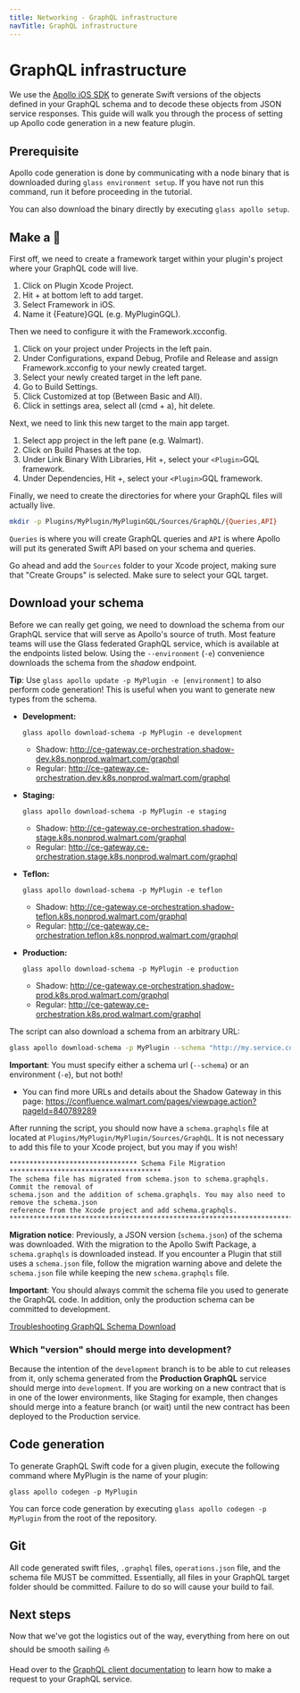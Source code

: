 ```yaml
---
title: Networking - GraphQL infrastructure
navTitle: GraphQL infrastructure
---
```


# GraphQL infrastructure

We use the [Apollo iOS SDK](https://github.com/apollographql/apollo-ios) to generate Swift versions of the objects defined in your GraphQL schema and to decode these objects from JSON service responses. This guide will walk you through the process of setting up Apollo code generation in a new feature plugin.

## Prerequisite

Apollo code generation is done by communicating with a node binary that is downloaded during `glass environment setup`. If you have not run this command, run it before proceeding in the tutorial.

You can also download the binary directly by executing `glass apollo setup`.

## Make a 🏡

First off, we need to create a framework target within your plugin's project where your GraphQL code will live.

1. Click on Plugin Xcode Project.
2. Hit + at bottom left to add target.
3. Select Framework in iOS.
4. Name it {Feature}GQL (e.g. MyPluginGQL).

Then we need to configure it with the Framework.xcconfig.

1. Click on your project under Projects in the left pain.
2. Under Configurations, expand Debug, Profile and Release and assign Framework.xcconfig to your newly created target.
3. Select your newly created target in the left pane.
4. Go to Build Settings.
5. Click Customized at top (Between Basic and All).
6. Click in settings area, select all (cmd + a), hit delete.

Next, we need to link this new target to the main app target.

1. Select app project in the left pane (e.g. Walmart).
2. Click on Build Phases at the top.
3. Under Link Binary With Libraries, Hit +, select your `<Plugin>`GQL framework.
4. Under Dependencies, Hit +, select your `<Plugin>`GQL framework.

Finally, we need to create the directories for where your GraphQL files will actually live.

```sh
mkdir -p Plugins/MyPlugin/MyPluginGQL/Sources/GraphQL/{Queries,API}
```

`Queries` is where you will create GraphQL queries and `API` is where Apollo will put its generated Swift API based on your schema and queries. 

Go ahead and add the `Sources` folder to your Xcode project, making sure that "Create Groups" is selected. Make sure to select your GQL target.

## Download your schema

Before we can really get going, we need to download the schema from our GraphQL service that will serve as Apollo's source of truth. Most feature teams will use the Glass federated GraphQL service, which is available at the endpoints listed below. Using the `--environment` (`-e`) convenience downloads the schema from the _shadow_ endpoint.

**Tip**: Use `glass apollo update -p MyPlugin -e [environment]` to also perform code generation! This is useful when you want to generate new types from the schema.

  - **Development:** 
    ```
    glass apollo download-schema -p MyPlugin -e development
    ```
    * Shadow: http://ce-gateway.ce-orchestration.shadow-dev.k8s.nonprod.walmart.com/graphql
    * Regular: http://ce-gateway.ce-orchestration.dev.k8s.nonprod.walmart.com/graphql

  - **Staging:**

    ```
    glass apollo download-schema -p MyPlugin -e staging
    ```

    * Shadow: http://ce-gateway.ce-orchestration.shadow-stage.k8s.nonprod.walmart.com/graphql
    * Regular: http://ce-gateway.ce-orchestration.stage.k8s.nonprod.walmart.com/graphql

  - **Teflon:** 
    ```
    glass apollo download-schema -p MyPlugin -e teflon
    ```

    * Shadow: http://ce-gateway.ce-orchestration.shadow-teflon.k8s.nonprod.walmart.com/graphql
    * Regular: http://ce-gateway.ce-orchestration.teflon.k8s.nonprod.walmart.com/graphql

  - **Production:** 
    ```
    glass apollo download-schema -p MyPlugin -e production
    ```

    * Shadow: http://ce-gateway.ce-orchestration.shadow-prod.k8s.prod.walmart.com/graphql
    * Regular: http://ce-gateway.ce-orchestration.k8s.prod.walmart.com/graphql

The script can also download a schema from an arbitrary URL:

```sh
glass apollo download-schema -p MyPlugin --schema "http://my.service.com/graphql"
```

**Important**: You must specify either a schema url (`--schema`) or an environment (`-e`), but not both!

  * You can find more URLs and details about the Shadow Gateway in this page:
    https://confluence.walmart.com/pages/viewpage.action?pageId=840789289

After running the script, you should now have a `schema.graphqls` file at located at `Plugins/MyPlugin/MyPlugin/Sources/GraphQL`. It is not necessary to add this file to your Xcode project, but you may if you wish!

```text
******************************** Schema File Migration **************************************
The schema file has migrated from schema.json to schema.graphqls. Commit the removal of
schema.json and the addition of schema.graphqls. You may also need to remove the schema.json
reference from the Xcode project and add schema.graphqls.
*********************************************************************************************
```

**Migration notice**: Previously, a JSON version (`schema.json`) of the schema was downloaded. With the migration to the Apollo Swift Package, a `schema.graphqls` is downloaded instead. If you encounter a Plugin that still uses a `schema.json` file, follow the migration warning above and delete the `schema.json` file while keeping the new `schema.graphqls` file.

**Important**: You should always commit the schema file you used to generate the GraphQL code. In addition, only the production schema can be committed to development.

[Troubleshooting GraphQL Schema Download](https://gecgithub01.walmart.com/walmart-ios/glass-app/blob/development/docs/troubleshooting/graphql-schema-troubleshooting.md)

### Which "version" should merge into development?

Because the intention of the `development` branch is to be able to cut releases from it, only schema generated from the **Production GraphQL** service should merge into `development`. If you are working on a new contract that is in one of the lower environments, like Staging for example, then changes should merge into a feature branch (or wait) until the new contract has been deployed to the Production service.

## Code generation


To generate GraphQL Swift code for a given plugin, execute the following command where MyPlugin is the name of your plugin:

```
glass apollo codegen -p MyPlugin
```

You can force code generation by executing `glass apollo codegen -p MyPlugin` from the root of the repository.

## Git

All code generated swift files, `.graphql` files, `operations.json` file, and the schema file MUST be committed. Essentially, all files in your GraphQL target folder should be committed. Failure to do so will cause your build to fail.

## Next steps

Now that we've got the logistics out of the way, everything from here on out should be smooth sailing ⛵️

Head over to the [GraphQL client documentation](graphql-client.md) to learn how to make a request to your GraphQL service.
